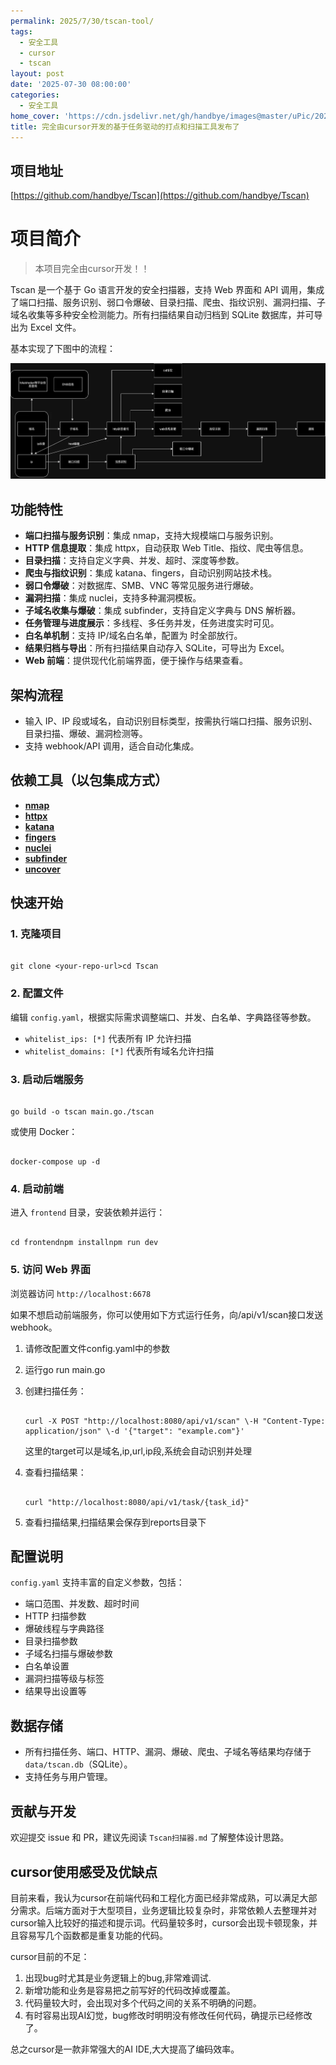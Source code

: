 ```yaml
---
permalink: 2025/7/30/tscan-tool/
tags:
  - 安全工具
  - cursor
  - tscan
layout: post
date: '2025-07-30 08:00:00'
categories:
  - 安全工具
home_cover: 'https://cdn.jsdelivr.net/gh/handbye/images@master/uPic/2025/07/adZqnv.png'
title: 完全由cursor开发的基于任务驱动的打点和扫描工具发布了
---
```


## 项目地址


[https://github.com/handbye/Tscan](https://github.com/handbye/Tscan)


# **项目简介**


> 本项目完全由cursor开发！！


Tscan 是一个基于 Go 语言开发的安全扫描器，支持 Web 界面和 API 调用，集成了端口扫描、服务识别、弱口令爆破、目录扫描、爬虫、指纹识别、漏洞扫描、子域名收集等多种安全检测能力。所有扫描结果自动归档到 SQLite 数据库，并可导出为 Excel 文件。


基本实现了下图中的流程：


![s3cyJ6.png](../post_images/715dabe172f8bbdb471cdbb1353fddab.png)


## **功能特性**

- **端口扫描与服务识别**：集成 nmap，支持大规模端口与服务识别。
- **HTTP 信息提取**：集成 httpx，自动获取 Web Title、指纹、爬虫等信息。
- **目录扫描**：支持自定义字典、并发、超时、深度等参数。
- **爬虫与指纹识别**：集成 katana、fingers，自动识别网站技术栈。
- **弱口令爆破**：对数据库、SMB、VNC 等常见服务进行爆破。
- **漏洞扫描**：集成 nuclei，支持多种漏洞模板。
- **子域名收集与爆破**：集成 subfinder，支持自定义字典与 DNS 解析器。
- **任务管理与进度展示**：多线程、多任务并发，任务进度实时可见。
- **白名单机制**：支持 IP/域名白名单，配置为  时全部放行。
- **结果归档与导出**：所有扫描结果自动存入 SQLite，可导出为 Excel。
- **Web 前端**：提供现代化前端界面，便于操作与结果查看。

## **架构流程**

- 输入 IP、IP 段或域名，自动识别目标类型，按需执行端口扫描、服务识别、目录扫描、爆破、漏洞检测等。
- 支持 webhook/API 调用，适合自动化集成。

## **依赖工具（以包集成方式）**

- [**nmap**](https://github.com/Ullaakut/nmap)
- [**httpx**](https://github.com/projectdiscovery/httpx)
- [**katana**](https://github.com/projectdiscovery/katana)
- [**fingers**](https://github.com/chainreactors/fingers)
- [**nuclei**](https://github.com/projectdiscovery/nuclei)
- [**subfinder**](https://github.com/projectdiscovery/subfinder)
- [**uncover**](https://github.com/projectdiscovery/uncover)

## **快速开始**


### **1. 克隆项目**


```text

git clone <your-repo-url>cd Tscan
```


### **2. 配置文件**


编辑 `config.yaml`，根据实际需求调整端口、并发、白名单、字典路径等参数。

- `whitelist_ips: [*]` 代表所有 IP 允许扫描
- `whitelist_domains: [*]` 代表所有域名允许扫描

### **3. 启动后端服务**


```text

go build -o tscan main.go./tscan
```


或使用 Docker：


```text

docker-compose up -d
```


### **4. 启动前端**


进入 `frontend` 目录，安装依赖并运行：


```text

cd frontendnpm installnpm run dev
```


### **5. 访问 Web 界面**


浏览器访问 `http://localhost:6678`


如果不想启动前端服务，你可以使用如下方式运行任务，向/api/v1/scan接口发送webhook。

1. 请修改配置文件config.yaml中的参数
2. 运行go run main.go
3. 创建扫描任务：

	```text
	
	curl -X POST "http://localhost:8080/api/v1/scan" \-H "Content-Type: application/json" \-d '{"target": "example.com"}'
	```


	这里的target可以是域名,ip,url,ip段,系统会自动识别并处理

4. 查看扫描结果：

	```text
	
	curl "http://localhost:8080/api/v1/task/{task_id}"
	```

5. 查看扫描结果,扫描结果会保存到reports目录下

## **配置说明**


`config.yaml` 支持丰富的自定义参数，包括：

- 端口范围、并发数、超时时间
- HTTP 扫描参数
- 爆破线程与字典路径
- 目录扫描参数
- 子域名扫描与爆破参数
- 白名单设置
- 漏洞扫描等级与标签
- 结果导出设置等

## **数据存储**

- 所有扫描任务、端口、HTTP、漏洞、爆破、爬虫、子域名等结果均存储于 `data/tscan.db`（SQLite）。
- 支持任务与用户管理。

## **贡献与开发**


欢迎提交 issue 和 PR，建议先阅读 `Tscan扫描器.md` 了解整体设计思路。


## **cursor使用感受及优缺点**


目前来看，我认为cursor在前端代码和工程化方面已经非常成熟，可以满足大部分需求。后端方面对于大型项目，业务逻辑比较复杂时，非常依赖人去整理并对cursor输入比较好的描述和提示词。代码量较多时，cursor会出现卡顿现象，并且容易写几个函数都是重复功能的代码。


cursor目前的不足：

1. 出现bug时尤其是业务逻辑上的bug,非常难调试.
2. 新增功能和业务是容易把之前写好的代码改掉或覆盖。
3. 代码量较大时，会出现对多个代码之间的关系不明确的问题。
4. 有时容易出现AI幻觉，bug修改时明明没有修改任何代码，确提示已经修改了。

总之cursor是一款非常强大的AI IDE,大大提高了编码效率。

